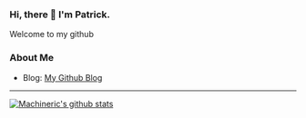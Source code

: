 ### Hi, there 👋 I'm Patrick.
Welcome to my github

### About Me
- Blog: [My Github Blog](https://roomylot60.github.io.)

---
[![Machineric's github stats](https://github-readme-stats.vercel.app/api?username=Machineric)](https://github.com/anuraghazra/github-readme-stats)
